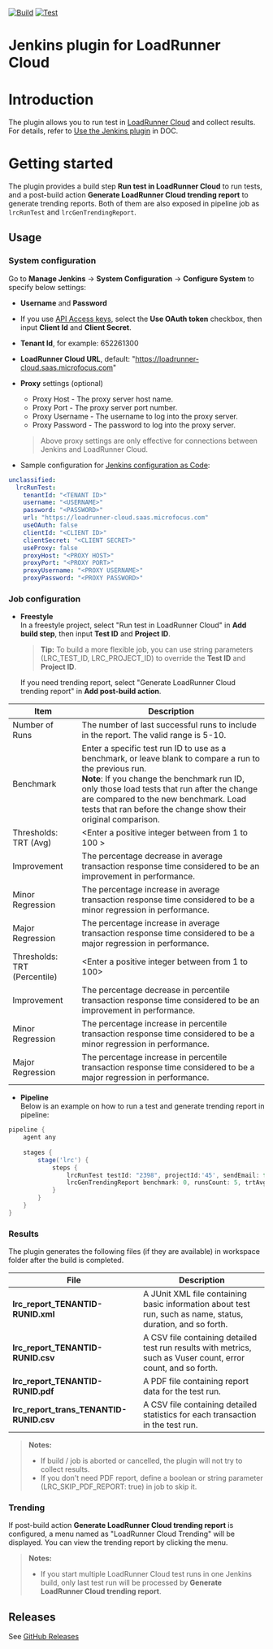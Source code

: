 [![Build](https://github.com/MicroFocus/lrc-jk-plugin/actions/workflows/build.yml/badge.svg)](https://github.com/MicroFocus/lrc-jk-plugin/actions/workflows/build.yml)
[![Test](https://github.com/MicroFocus/lrc-jk-plugin/actions/workflows/test.yml/badge.svg)](https://github.com/MicroFocus/lrc-jk-plugin/actions/workflows/test.yml)

# Jenkins plugin for LoadRunner Cloud

# Introduction

The plugin allows you to run test in [LoadRunner Cloud](https://admhelp.microfocus.com/lrc/en/Latest/Content/Storm/c_Getting_started.htm) and collect results. For details, refer to [Use the Jenkins plugin](https://admhelp.microfocus.com/lrc/en/Latest/Content/Storm/t_ci_plugins.htm#mt-item-0) in DOC.

# Getting started

The plugin provides a build step **Run test in LoadRunner Cloud** to run tests, and a post-build action **Generate LoadRunner Cloud trending report** to generate trending reports.
Both of them are also exposed in pipeline job as `lrcRunTest` and `lrcGenTrendingReport`.

## Usage

### System configuration
Go to **Manage Jenkins** &rarr; **System Configuration** &rarr; **Configure System** to specify below settings: 
 - **Username** and **Password**  
 - If you use [API Access keys](https://admhelp.microfocus.com/lrc/en/Latest/Content/Storm/Admin-APIAccess.htm), select the **Use OAuth token** checkbox, then input **Client Id** and **Client Secret**.
 - **Tenant Id**, for example: 652261300
 - **LoadRunner Cloud URL**, default: "https://loadrunner-cloud.saas.microfocus.com"
 - **Proxy** settings (optional)
   - Proxy Host	- The proxy server host name.
   - Proxy Port	- The proxy server port number.
   - Proxy Username	- The username to log into the proxy server.
   - Proxy Password	- The password to log into the proxy server.
   > Above proxy settings are only effective for connections between Jenkins and LoadRunner Cloud.

 - Sample configuration for 
[Jenkins configuration as Code](https://github.com/jenkinsci/configuration-as-code-plugin):  
```yaml
unclassified:
  lrcRunTest:
    tenantId: "<TENANT ID>"
    username: "<USERNAME>"
    password: "<PASSWORD>"
    url: "https://loadrunner-cloud.saas.microfocus.com"
    useOAuth: false
    clientId: "<CLIENT ID>"
    clientSecret: "<CLIENT SECRET>"
    useProxy: false
    proxyHost: "<PROXY HOST>"
    proxyPort: "<PROXY PORT>"
    proxyUsername: "<PROXY USERNAME>"
    proxyPassword: "<PROXY PASSWORD>"
```

### Job configuration
- **Freestyle**  
   In a freestyle project, select "Run test in LoadRunner Cloud" in **Add build step**, then input **Test ID** and **Project ID**.  
   > **Tip:**
   To build a more flexible job, you can use string parameters (LRC_TEST_ID, LRC_PROJECT_ID) to override the **Test ID** and **Project ID**.  

   If you need trending report, select "Generate LoadRunner Cloud trending report" in **Add post-build action**.    

| Item                         | Description                                                                                                                                                                                                                                                                                                         |
|------------------------------|---------------------------------------------------------------------------------------------------------------------------------------------------------------------------------------------------------------------------------------------------------------------------------------------------------------------|
| Number of Runs               | The number of last successful runs to include in the report. The valid range is 5-10.                                                                                                                                                                                                                               |
| Benchmark                    | Enter a specific test run ID to use as a benchmark, or leave blank to compare a run to the previous run.<br/>**Note**: If you change the benchmark run ID, only those load tests that run after the change are compared to the new benchmark. Load tests that ran before the change show their original comparison. |
| Thresholds: TRT (Avg)        | <Enter a positive integer between from 1 to 100 >                                                                                                                                                                                                                                                                   |
| Improvement                  | The percentage decrease in average transaction response time considered to be an improvement in performance.                                                                                                                                                                                                        |
| Minor Regression             | The percentage increase in average transaction response time considered to be a minor regression in performance.                                                                                                                                                                                                    |
| Major Regression             | The percentage increase in average transaction response time considered to be a major regression in performance.                                                                                                                                                                                                    |
| Thresholds: TRT (Percentile) | <Enter a positive integer between from 1 to 100>                                                                                                                                                                                                                                                                    |
| Improvement                  | The percentage decrease in percentile transaction response time considered to be an improvement in performance.                                                                                                                                                                                                     |
| Minor Regression             | The percentage increase in percentile transaction response time considered to be a minor regression in performance.                                                                                                                                                                                                 |
| Major Regression             | The percentage increase in percentile transaction response time considered to be a major regression in performance.                                                                                                                                                                                                 |

- **Pipeline**  
   Below is an example on how to run a test and generate trending report in pipeline:

```groovy
pipeline {
    agent any
    
    stages {
        stage('lrc') {    
            steps {
                lrcRunTest testId: "2398", projectId:'45', sendEmail: false
                lrcGenTrendingReport benchmark: 0, runsCount: 5, trtAvgThresholdImprovement: 5,trtAvgThresholdMajorRegression: 10, trtAvgThresholdMinorRegression: 5, trtPercentileThresholdImprovement: 5, trtPercentileThresholdMajorRegression: 10, trtPercentileThresholdMinorRegression: 5
            }
        }
    }
}
```

### Results

The plugin generates the following files (if they are available) in workspace folder after the build is completed.

| File                                    | Description                                                                                                   |
|-----------------------------------------|---------------------------------------------------------------------------------------------------------------|
| **lrc_report_TENANTID-RUNID.xml**       | A JUnit XML file containing basic information about test run, such as name, status, duration, and so forth.   |
| **lrc_report_TENANTID-RUNID.csv**       | A CSV file containing detailed test run results with metrics, such as Vuser count, error count, and so forth. |
| **lrc_report_TENANTID-RUNID.pdf**       | A PDF file containing report data for the test run.                                                           |
| **lrc_report_trans_TENANTID-RUNID.csv** | A CSV file containing detailed statistics for each transaction in the test run.                               |

> **Notes:**  
> - If build / job is aborted or cancelled, the plugin will not try to collect results.  
> - If you don't need PDF report, define a boolean or string parameter (LRC_SKIP_PDF_REPORT: true) in job to skip it.

### Trending
If post-build action **Generate LoadRunner Cloud trending report** is configured, a menu named as "LoadRunner Cloud Trending" will be displayed. You can view the trending report by clicking the menu.
> **Notes:**
> - If you start multiple LoadRunner Cloud test runs in one Jenkins build, only last test run will be processed by **Generate LoadRunner Cloud trending report**.

## Releases
See [GitHub Releases](https://github.com/MicroFocus/lrc-jk-plugin/releases)
